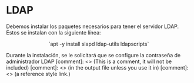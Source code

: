 # LDAP
Debemos instalar los paquetes necesarios para tener el servidor LDAP. Estos se instalan con la siguiente línea:<br>
<p align="center">
`apt -y install slapd ldap-utils ldapscripts`
</p>
Durante la instalación, se le solicitará que se configure la contraseña de administrador LDAP
[comment]: <> (This is a comment, it will not be included)
[comment]: <> (in  the output file unless you use it in)
[comment]: <> (a reference style link.)
